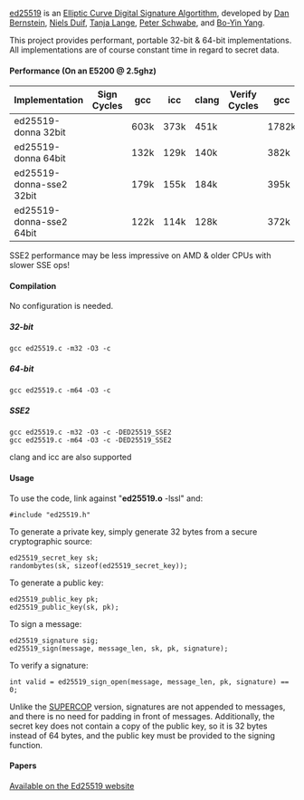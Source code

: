[ed25519](http://ed25519.cr.yp.to/) is an 
[Elliptic Curve Digital Signature Algortithm](http://en.wikipedia.org/wiki/Elliptic_Curve_DSA), 
developed by [Dan Bernstein](http://cr.yp.to/djb.html), 
[Niels Duif](http://www.nielsduif.nl/), 
[Tanja Lange](http://hyperelliptic.org/tanja), 
[Peter Schwabe](http://www.cryptojedi.org/users/peter/), 
and [Bo-Yin Yang](http://www.iis.sinica.edu.tw/pages/byyang/).

This project provides performant, portable 32-bit & 64-bit implementations. All implementations are 
of course constant time in regard to secret data.

#### Performance (On an E5200 @ 2.5ghz)

<table>
<thead><tr><th>Implementation</th><th>Sign Cycles</th><th>gcc</th><th>icc</th><th>clang</th><th>Verify Cycles</th><th>gcc</th><th>icc</th><th>clang</th></tr></thead>
<tbody>
<tr><td>ed25519-donna 32bit</td><td></td><td>603k</td><td>373k</td><td>451k</td><td></td><td>1782k</td><td>1130k</td><td>1374k</td></tr>
<tr><td>ed25519-donna 64bit</td><td></td><td>132k</td><td>129k</td><td>140k</td><td></td><td>382k</td><td>391k</td><td>413k</td></tr>
<tr><td>ed25519-donna-sse2 32bit</td><td></td><td>179k</td><td>155k</td><td>184k</td><td></td><td>395k</td><td>378k</td><td>490k</td></tr>
<tr><td>ed25519-donna-sse2 64bit</td><td></td><td>122k</td><td>114k</td><td>128k</td><td></td><td>372k</td><td>352k</td><td>412k</td></tr>
</tbody>
</table>

SSE2 performance may be less impressive on AMD & older CPUs with slower SSE ops!

#### Compilation

No configuration is needed. 

##### 32-bit

	gcc ed25519.c -m32 -O3 -c

##### 64-bit

	gcc ed25519.c -m64 -O3 -c

##### SSE2

	gcc ed25519.c -m32 -O3 -c -DED25519_SSE2
	gcc ed25519.c -m64 -O3 -c -DED25519_SSE2

clang and icc are also supported


#### Usage

To use the code, link against "**ed25519.o** -lssl" and:

	#include "ed25519.h"

To generate a private key, simply generate 32 bytes from a secure
cryptographic source:

	ed25519_secret_key sk;
	randombytes(sk, sizeof(ed25519_secret_key));

To generate a public key:

	ed25519_public_key pk;
	ed25519_public_key(sk, pk);

To sign a message:

	ed25519_signature sig;
	ed25519_sign(message, message_len, sk, pk, signature);

To verify a signature:

	int valid = ed25519_sign_open(message, message_len, pk, signature) == 0;

Unlike the [SUPERCOP](http://bench.cr.yp.to/supercop.html) version, signatures are
not appended to messages, and there is no need for padding in front of messages. 
Additionally, the secret key does not contain a copy of the public key, so it is 
32 bytes instead of 64 bytes, and the public key must be provided to the signing
function.

#### Papers

[Available on the Ed25519 website](http://ed25519.cr.yp.to/papers.html)